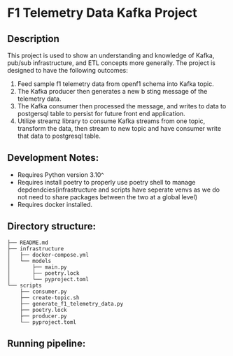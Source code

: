 # F1 Telemetry Data Kafka Project

## Description

This project is used to show an understanding and knowledge of Kafka, pub/sub infrastructure, and ETL concepts more generally.
The project is designed to have the following outcomes:

1. Feed sample f1 telemetry data from openf1 schema into Kafka topic.
2. The Kafka producer then generates a new b sting message of the telemetry data.
3. The Kafka consumer then processed the message, and writes to data to postgersql table to persist for future front end application.
4. Utilize streamz library to consume Kafka streams from one topic, transform the data, then stream to new topic and have consumer write that data to postgresql table.

## Development Notes:
- Requires Python version 3.10^
- Requires install poetry to properly use poetry shell to manage depdendcies(infrastructure and scripts have seperate venvs as we do not need to share packages between the two at a global level)
- Requires docker installed.

## Directory structure:
```
├── README.md
├── infrastructure
│   ├── docker-compose.yml
│   └── models
│       ├── main.py
│       ├── poetry.lock
│       └── pyproject.toml
└── scripts
    ├── consumer.py
    ├── create-topic.sh
    ├── generate_f1_telemetry_data.py
    ├── poetry.lock
    ├── producer.py
    └── pyproject.toml
```

## Running pipeline:

